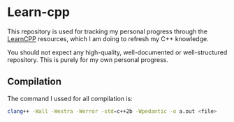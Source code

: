 # Learn-cpp

This repository is used for tracking my personal progress through the [LearnCPP]([https://pip.pypa.io/en/stable/](https://www.learncpp.com/)) resources, which I am doing to refresh my C++ knowledge.

You should not expect any high-quality, well-documented or well-structured repository. This is purely for my own personal progress.

## Compilation

The command I ussed for all compilation is:

```bash
clang++ -Wall -Wextra -Werror -std=c++2b -Wpedantic -o a.out <file>
```
